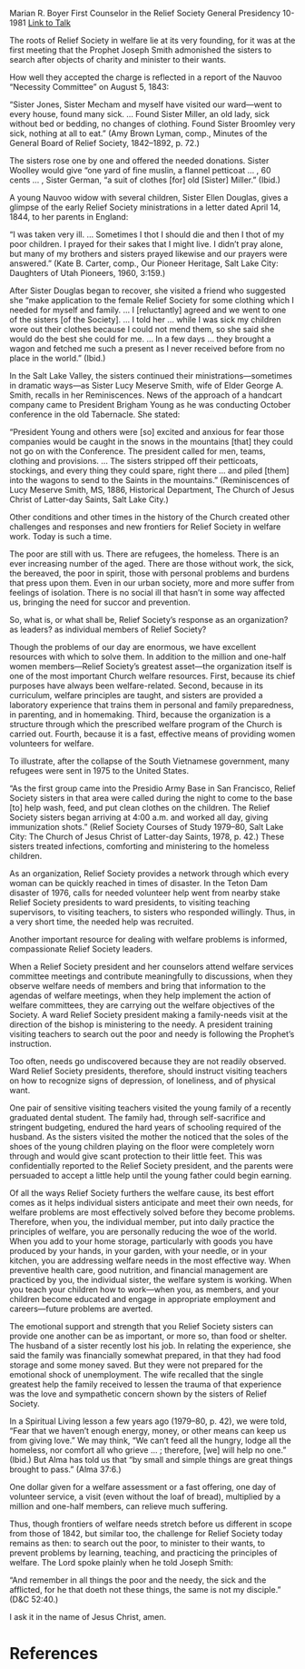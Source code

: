 Marian R. Boyer
First Counselor in the Relief Society General Presidency
10-1981
[Link to Talk](https://www.churchofjesuschrist.org/study/general-conference/1981/10/relief-society-in-welfare?lang=eng)

The roots of Relief Society in welfare lie at its very founding, for it was at the first meeting that the Prophet Joseph Smith admonished the sisters to search after objects of charity and minister to their wants.

How well they accepted the charge is reflected in a report of the Nauvoo “Necessity Committee” on August 5, 1843:

“Sister Jones, Sister Mecham and myself have visited our ward—went to every house, found many sick. … Found Sister Miller, an old lady, sick without bed or bedding, no changes of clothing. Found Sister Broomley very sick, nothing at all to eat.” (Amy Brown Lyman, comp., Minutes of the General Board of Relief Society, 1842–1892, p. 72.)

The sisters rose one by one and offered the needed donations. Sister Woolley would give “one yard of fine muslin, a flannel petticoat … , 60 cents … , Sister German, “a suit of clothes [for] old [Sister] Miller.” (Ibid.)

A young Nauvoo widow with several children, Sister Ellen Douglas, gives a glimpse of the early Relief Society ministrations in a letter dated April 14, 1844, to her parents in England:

“I was taken very ill. … Sometimes I thot I should die and then I thot of my poor children. I prayed for their sakes that I might live. I didn’t pray alone, but many of my brothers and sisters prayed likewise and our prayers were answered.” (Kate B. Carter, comp., Our Pioneer Heritage, Salt Lake City: Daughters of Utah Pioneers, 1960, 3:159.)

After Sister Douglas began to recover, she visited a friend who suggested she “make application to the female Relief Society for some clothing which I needed for myself and family. … I [reluctantly] agreed and we went to one of the sisters [of the Society]. … I told her … while I was sick my children wore out their clothes because I could not mend them, so she said she would do the best she could for me. … In a few days … they brought a wagon and fetched me such a present as I never received before from no place in the world.” (Ibid.)

In the Salt Lake Valley, the sisters continued their ministrations—sometimes in dramatic ways—as Sister Lucy Meserve Smith, wife of Elder George A. Smith, recalls in her Reminiscences. News of the approach of a handcart company came to President Brigham Young as he was conducting October conference in the old Tabernacle. She stated:

“President Young and others were [so] excited and anxious for fear those companies would be caught in the snows in the mountains [that] they could not go on with the Conference. The president called for men, teams, clothing and provisions. … The sisters stripped off their petticoats, stockings, and every thing they could spare, right there … and piled [them] into the wagons to send to the Saints in the mountains.” (Reminiscences of Lucy Meserve Smith, MS, 1886, Historical Department, The Church of Jesus Christ of Latter-day Saints, Salt Lake City.)

Other conditions and other times in the history of the Church created other challenges and responses and new frontiers for Relief Society in welfare work. Today is such a time.

The poor are still with us. There are refugees, the homeless. There is an ever increasing number of the aged. There are those without work, the sick, the bereaved, the poor in spirit, those with personal problems and burdens that press upon them. Even in our urban society, more and more suffer from feelings of isolation. There is no social ill that hasn’t in some way affected us, bringing the need for succor and prevention.

So, what is, or what shall be, Relief Society’s response as an organization? as leaders? as individual members of Relief Society?

Though the problems of our day are enormous, we have excellent resources with which to solve them. In addition to the million and one-half women members—Relief Society’s greatest asset—the organization itself is one of the most important Church welfare resources. First, because its chief purposes have always been welfare-related. Second, because in its curriculum, welfare principles are taught, and sisters are provided a laboratory experience that trains them in personal and family preparedness, in parenting, and in homemaking. Third, because the organization is a structure through which the prescribed welfare program of the Church is carried out. Fourth, because it is a fast, effective means of providing women volunteers for welfare.

To illustrate, after the collapse of the South Vietnamese government, many refugees were sent in 1975 to the United States.

“As the first group came into the Presidio Army Base in San Francisco, Relief Society sisters in that area were called during the night to come to the base [to] help wash, feed, and put clean clothes on the children. The Relief Society sisters began arriving at 4:00 a.m. and worked all day, giving immunization shots.” (Relief Society Courses of Study 1979–80, Salt Lake City: The Church of Jesus Christ of Latter-day Saints, 1978, p. 42.) These sisters treated infections, comforting and ministering to the homeless children.

As an organization, Relief Society provides a network through which every woman can be quickly reached in times of disaster. In the Teton Dam disaster of 1976, calls for needed volunteer help went from nearby stake Relief Society presidents to ward presidents, to visiting teaching supervisors, to visiting teachers, to sisters who responded willingly. Thus, in a very short time, the needed help was recruited.

Another important resource for dealing with welfare problems is informed, compassionate Relief Society leaders.

When a Relief Society president and her counselors attend welfare services committee meetings and contribute meaningfully to discussions, when they observe welfare needs of members and bring that information to the agendas of welfare meetings, when they help implement the action of welfare committees, they are carrying out the welfare objectives of the Society. A ward Relief Society president making a family-needs visit at the direction of the bishop is ministering to the needy. A president training visiting teachers to search out the poor and needy is following the Prophet’s instruction.

Too often, needs go undiscovered because they are not readily observed. Ward Relief Society presidents, therefore, should instruct visiting teachers on how to recognize signs of depression, of loneliness, and of physical want.

One pair of sensitive visiting teachers visited the young family of a recently graduated dental student. The family had, through self-sacrifice and stringent budgeting, endured the hard years of schooling required of the husband. As the sisters visited the mother the noticed that the soles of the shoes of the young children playing on the floor were completely worn through and would give scant protection to their little feet. This was confidentially reported to the Relief Society president, and the parents were persuaded to accept a little help until the young father could begin earning.

Of all the ways Relief Society furthers the welfare cause, its best effort comes as it helps individual sisters anticipate and meet their own needs, for welfare problems are most effectively solved before they become problems. Therefore, when you, the individual member, put into daily practice the principles of welfare, you are personally reducing the woe of the world. When you add to your home storage, particularly with goods you have produced by your hands, in your garden, with your needle, or in your kitchen, you are addressing welfare needs in the most effective way. When preventive health care, good nutrition, and financial management are practiced by you, the individual sister, the welfare system is working. When you teach your children how to work—when you, as members, and your children become educated and engage in appropriate employment and careers—future problems are averted.

The emotional support and strength that you Relief Society sisters can provide one another can be as important, or more so, than food or shelter. The husband of a sister recently lost his job. In relating the experience, she said the family was financially somewhat prepared, in that they had food storage and some money saved. But they were not prepared for the emotional shock of unemployment. The wife recalled that the single greatest help the family received to lessen the trauma of that experience was the love and sympathetic concern shown by the sisters of Relief Society.

In a Spiritual Living lesson a few years ago (1979–80, p. 42), we were told, “Fear that we haven’t enough energy, money, or other means can keep us from giving love.” We may think, “We can’t feed all the hungry, lodge all the homeless, nor comfort all who grieve … ; therefore, [we] will help no one.” (Ibid.) But Alma has told us that “by small and simple things are great things brought to pass.” (Alma 37:6.)

One dollar given for a welfare assessment or a fast offering, one day of volunteer service, a visit (even without the loaf of bread), multiplied by a million and one-half members, can relieve much suffering.

Thus, though frontiers of welfare needs stretch before us different in scope from those of 1842, but similar too, the challenge for Relief Society today remains as then: to search out the poor, to minister to their wants, to prevent problems by learning, teaching, and practicing the principles of welfare. The Lord spoke plainly when he told Joseph Smith:

“And remember in all things the poor and the needy, the sick and the afflicted, for he that doeth not these things, the same is not my disciple.” (D&C 52:40.)

I ask it in the name of Jesus Christ, amen.

# References

